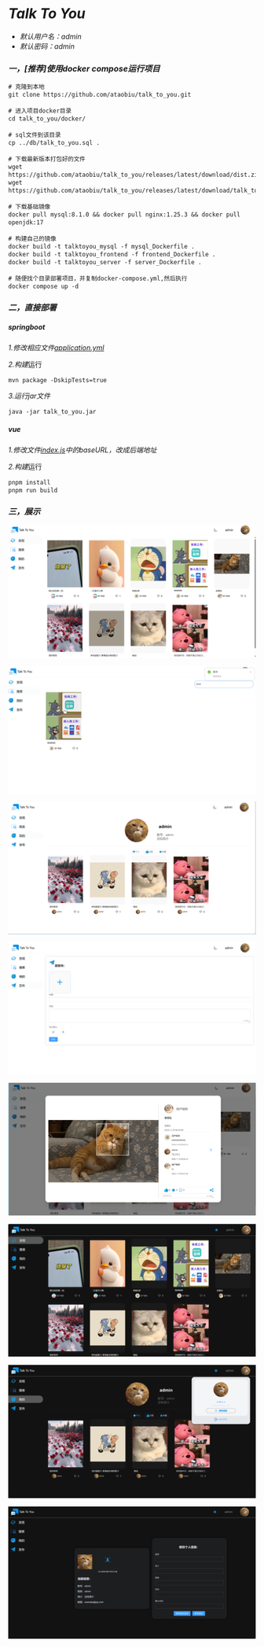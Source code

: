 # *Talk To You*

-   *默认用户名：admin*
-   *默认密码：admin*

### *一，[推荐]使用docker compose运行项目*

```shell
# 克隆到本地
git clone https://github.com/ataobiu/talk_to_you.git

# 进入项目docker目录
cd talk_to_you/docker/

# sql文件到该目录
cp ../db/talk_to_you.sql .
 
# 下载最新版本打包好的文件
wget https://github.com/ataobiu/talk_to_you/releases/latest/download/dist.zip
wget https://github.com/ataobiu/talk_to_you/releases/latest/download/talk_to_you.jar

# 下载基础镜像
docker pull mysql:8.1.0 && docker pull nginx:1.25.3 && docker pull openjdk:17

# 构建自己的镜像
docker build -t talktoyou_mysql -f mysql_Dockerfile .
docker build -t talktoyou_frontend -f frontend_Dockerfile .
docker build -t talktoyou_server -f server_Dockerfile .

# 随便找个目录部署项目，并复制docker-compose.yml,然后执行
docker compose up -d
```

### *二，直接部署*

##### *springboot*

*1.修改相应文件[application.yml](server/src/main/resources/application.yml)*

*2.构建*运行

```shell
mvn package -DskipTests=true
```

*3.运行jar文件*

```
java -jar talk_to_you.jar
```

##### *vue*

*1.修改文件[index.js](web/src/request/index.ts)中的baseURL，改成后端地址*

*2.构建*运行

```shell
pnpm install
pnpm run build
```

### *三，展示*

![image-20231115185704888](./assets/image-20231115185704888.png)

![image-20231115185726649](./assets/image-20231115185726649.png)

![image-20231115185745799](./assets/image-20231115185745799.png)

![image-20231115185756507](./assets/image-20231115185756507.png)

![image-20231115185816951](./assets/image-20231115185816951.png)

![image-20231115185840909](./assets/image-20231115185840909.png)

![image-20231115185903508](./assets/image-20231115185903508.png)

![image-20231115185919207](./assets/image-20231115185919207.png)
